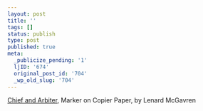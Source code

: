 ```yaml
---
layout: post
title: ''
tags: []
status: publish
type: post
published: true
meta:
  _publicize_pending: '1'
  ljID: '674'
  original_post_id: '704'
  _wp_old_slug: '704'
---
```

<a href="http://jay.mcgavren.com/blog/archives/704/chief-and-arbiter/" rel="attachment wp-att-703" title="Chief and Arbiter">Chief and Arbiter</a>, Marker on Copier Paper, by Lenard McGavren
